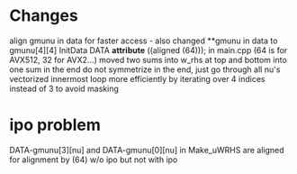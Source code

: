 Changes
=======

 align gmunu in data for faster access - also changed **gmunu in data to gmunu[4][4]
 InitData DATA __attribute__ ((aligned (64))); in main.cpp (64 is for AVX512, 32 for AVX2...)
 moved two sums into w_rhs at top and bottom into one sum in the end
 do not symmetrize in the end, just go through all nu's
 vectorized innermost loop more efficiently by iterating over 4 indices instead of 3 to avoid masking

ipo problem
===========
 DATA-gmunu[3][nu] and DATA-gmunu[0][nu] in Make_uWRHS are aligned for alignment by (64) w/o ipo but not with ipo



